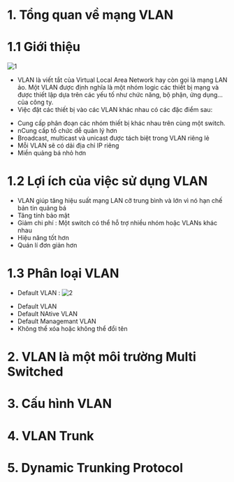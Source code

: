 # 1. Tổng quan về mạng VLAN
# 1.1 Giới thiệu 

![1](https://user-images.githubusercontent.com/87790053/159643559-3f8cacfa-44b5-47bc-9881-f0dec24ba322.png)

- VLAN là viết tắt của Virtual Local Area Network hay còn gọi là mạng LAN ảo. Một VLAN được định nghĩa là một nhóm logic các thiết bị mạng và được thiết lập dựa trên các yếu tố như chức năng, bộ phận, ứng dụng… của công ty.
- Việc đặt các thiết bị vào các VLAN khác nhau có các đặc điểm sau:

+ Cung cấp phân đoạn các nhóm thiết bị khác nhau trên cùng một switch.
+ nCung cấp tổ chức dễ quản lý hơn
+ Broadcast, multicast và unicast được tách biệt trong VLAN riêng lẻ
+ Mỗi VLAN sẽ có dải địa chỉ IP riêng
+ Miền quảng bá nhỏ hơn

# 1.2 Lợi ích của việc sử dụng VLAN
+ VLAN giúp tăng hiệu suất mạng LAN cỡ trung bình và lớn vì nó hạn chế bản tin quảng bá 
+ Tăng tính bảo mật 
+ Giảm chi phí : Một switch  có thể hỗ trợ nhiều nhóm hoặc VLANs khác nhau 
+ Hiệu năng tốt hơn 
+ Quán lí đơn giản hơn 

# 1.3 Phân loại VLAN

- Default VLAN : 
![2](https://user-images.githubusercontent.com/87790053/159647810-4bbab836-98fb-4deb-94fe-987166ca7b08.png)
 + Default VLAN 
 + Default NAtive VLAN 
 + Default  Managemant VLAN 
 + Không thể xóa hoặc không thể đổi tên 

# 2. VLAN là một môi trường Multi Switched 
# 3. Cấu hình VLAN
# 4. VLAN Trunk
# 5. Dynamic Trunking Protocol